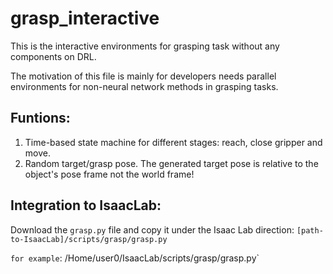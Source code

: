 # grasp_interactive

This is the interactive environments for grasping task without any components on DRL.

The motivation of this file is mainly for developers needs parallel environments for non-neural network methods in grasping tasks.

## Funtions:
1. Time-based state machine for different stages: reach, close gripper and move.
2. Random target/grasp pose. The generated target pose is relative to the object's pose frame not the world frame!

## Integration to IsaacLab:

Download the `grasp.py` file and copy it under the Isaac Lab direction: `[path-to-IsaacLab]/scripts/grasp/grasp.py`

`for example`: /Home/user0/IsaacLab/scripts/grasp/grasp.py`
